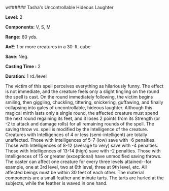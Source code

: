 w###### Tasha's Uncontrollable Hideous Laughter

**Level:** 2

**Components:** V, S, M

**Range:** 60 yds.

**AoE**: 1 or more creatures in a 30-ft. cube

**Save**: Neg.

**Casting Time :** 2

**Duration:** 1 rd./level

The victim of this spell perceives everything as hilariously funny. The effect is not immediate, and the creature feels only a slight tingling on the round the spell is cast. On the round immediately following, the victim begins smiling, then giggling, chuckling, tittering, snickering, guffawing, and finally collapsing into gales of uncontrollable, hideous laughter. Although this magical mirth lasts only a single round, the affected creature must spend the next round regaining its feet, and it loses 2 points from its Strength (or -2 to attack and damage rolls) for all remaining rounds of the spell. The saving throw vs. spell is modified by the Intelligence of the creature. Creatures with Intelligences of 4 or less (semi-intelligent) are totally unaffected. Those with Intelligences of 5-7 (low) save with -6 penalties. Those with Intelligences of 8-12 (average to very) save with -4 penalties. Those with Intelligences of 13-14 (high) save with -2 penalties. Those with Intelligences of 15 or greater (exceptional) have unmodified saving throws. The caster can affect one creature for every three levels attained--for example, one at 3rd level, two at 6th level, three at 9th level, etc. All affected beings must be within 30 feet of each other. The material components are a small feather and minute tarts. The tarts are hurled at the subjects, while the feather is waved in one hand.